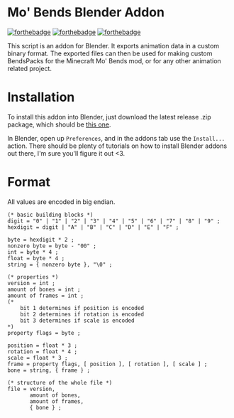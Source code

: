 # Mo' Bends Blender Addon
[![forthebadge](https://forthebadge.com/images/badges/built-with-love.svg)](https://forthebadge.com)
[![forthebadge](https://forthebadge.com/images/badges/made-with-python.svg)](https://forthebadge.com)
[![forthebadge](https://forthebadge.com/images/badges/powered-by-oxygen.svg)](https://forthebadge.com)

This script is an addon for Blender. It exports animation data in a custom binary format. The exported files can then be used for making custom BendsPacks for the Minecraft Mo' Bends mod, or for any other animation related project.

# Installation

To install this addon into Blender, just download the latest release .zip package, which should be
[this one](https://github.com/mobends/mobends-blender-addon/releases/download/v0.1/io_anim_mobends_0.1.zip).

In Blender, open up `Preferences`, and in the addons tab use the `Install...` action.
There should be plenty of tutorials on how to install Blender addons out there, I'm sure you'll figure it out <3.

# Format
All values are encoded in big endian.
```ebnf
(* basic building blocks *)
digit = "0" | "1" | "2" | "3" | "4" | "5" | "6" | "7" | "8" | "9" ;
hexdigit = digit | "A" | "B" | "C" | "D" | "E" | "F" ;

byte = hexdigit * 2 ;
nonzero byte = byte - "00" ;
int = byte * 4 ;
float = byte * 4 ;
string = { nonzero byte }, "\0" ;

(* properties *)
version = int ;
amount of bones = int ;
amount of frames = int ;
(*
    bit 1 determines if position is encoded
    bit 2 determines if rotation is encoded
    bit 3 determines if scale is encoded
*)
property flags = byte ;

position = float * 3 ;
rotation = float * 4 ;
scale = float * 3 ;
frame = property flags, [ position ], [ rotation ], [ scale ] ;
bone = string, { frame } ;

(* structure of the whole file *)
file = version,
       amount of bones,
       amount of frames,
       { bone } ;

```
